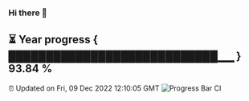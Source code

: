 ### Hi there 👋
⏳ Year progress { ████████████████████████████▁▁ } 93.84 %
---
⏰ Updated on Fri, 09 Dec 2022 12:10:05 GMT
![Progress Bar CI](https://github.com/Moyi321/Moyi321/workflows/Progress%20Bar%20CI/badge.svg)
